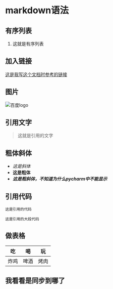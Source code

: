# markdown语法
## 有序列表
1. 这就是有序列表

## 加入链接
[这是我写这个文档时参考的链接](https://www.jianshu.com/p/ffbf3d120fef)

## 图片
![百度logo](https://ss1.bdstatic.com/5eN1bjq8AAUYm2zgoY3K/r/www/cache/holiday/habo/res/doodle/11.png)

## 引用文字
> 这就是引用的文字

## 粗体斜体
- *这是斜体*
- **这是粗体**
- ***这是粗斜体，不知道为什么pycharm中不能显示***

## 引用代码
`这是引用的代码`
```angular2
这是引用的大段代码
```
## 做表格
|吃|喝|玩|
| :---: | :---: | :---:|
|炸鸡|啤酒|烤肉|

## 我看看是同步到哪了


